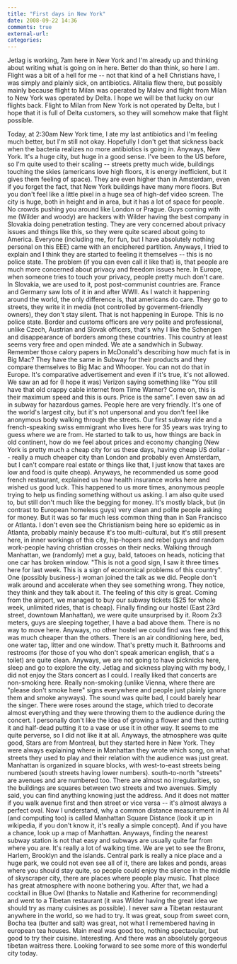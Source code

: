 ```yaml
---
title: "First days in New York"
date: 2008-09-22 14:36
comments: true
external-url:
categories:
---
```

Jetlag is working, 7am here in New York and I'm already up and thinking about writing what is going on in here. Better do than think, so here I am. Flight was a bit of a hell for me -- not that kind of a hell Christians have, I was simply and plainly sick, on antibiotics. Alitalia flew there, but possibly mainly because flight to Milan was operated by Malev and flight from Milan to New York was operated by Delta. I hope we will be that lucky on our flights back. Flight to Milan from New York is not operated by Delta, but I hope that it is full of Delta customers, so they will somehow make that flight possible.   
  
Today, at 2:30am New York time, I ate my last antibiotics and I'm feeling much better, but I'm still not okay. Hopefully I don't get that sickness back when the bacteria realizes no more antibiotics is going in. Anyways, New York. It's a huge city, but huge in a good sense. I've been to the US before, so I'm quite used to their scaling -- streets pretty much wide, buildings touching the skies (americans love high floors, it is energy inefficient, but it gives them feeling of space). They are even higher than in Amsterdam, even if you forget the fact, that New York buildings have many more floors. But you don't feel like a little pixel in a huge sea of high-def video screen. The city is huge, both in height and in area, but it has a lot of space for people. No crowds pushing you around like London or Prague. Guys coming with me (Wilder and woody) are hackers with Wilder having the best company in Slovakia doing penetration testing. They are very concerned about privacy issues and things like this, so they were quite scared about going to America. Everyone (including me, for fun, but I have absolutely nothing personal on this EEE) came with an enciphered partition. Anyways, I tried to explain and I think they are started to feeling it themselves -- this is no police state. The problem (if you can even call it like that) is, that people are much more concerned about privacy and freedom issues here. In Europe, when someone tries to touch your privacy, people pretty much don't care. In Slovakia, we are used to it, post post-communist countries are. France and Germany saw lots of it in and after WWII. As I watch it happening around the world, the only difference is, that americans do care. They go to streets, they write it in media (not controlled by goverment-friendly owners), they don't stay silent. That is not happening in Europe. This is no police state. Border and customs officers are very polite and professional, unlike Czech, Austrian and Slovak officers, that's why I like the Schengen and disappearance of borders among these countries. This country at least seems very free and open minded. We ate a sandwhich in Subway. Remember those calory papers in McDonald's describing how much fat is in Big Mac? They have the same in Subway for their products and they compare themselves to Big Mac and Whooper. You can not do that in Europe. It's comparative advertisement and even if it's true, it's not allowed. We saw an ad for (I hope it was) Verizon saying something like "You still have that old crappy cable internet from Time Warner? Come on, this is their maximum speed and this is ours. Price is the same". I even saw an ad in subway for hazardous games. People here are very friendly. It's one of the world's largest city, but it's not unpersonal and you don't feel like anonymous body walking through the streets. Our first subway ride and a french-speaking swiss emmigrant who lives here for 35 years was trying to guess where we are from. He started to talk to us, how things are back in old continent, how do we feel about prices and economy changing (New York is pretty much a cheap city for us these days, having cheap US dollar -- really a much cheaper city than London and probably even Amsterdam, but I can't compare real estate or things like that, I just know that taxes are low and food is quite cheap). Anyways, he recommended us some good french restaurant, explained us how health insurance works here and wished us good luck. This happened to us more times, anonymous people trying to help us finding something without us asking. I am also quite used to, but still don't much like the begging for money. It's mostly black, but (in contrast to European homeless guys) very clean and polite people asking for money. But it was so far much less common thing than in San Francisco or Atlanta. I don't even see the Christianism being here so epidemic as in Atlanta, probably mainly because it's too multi-cultural, but it's still present here, in inner workings of this city, hip-hopers and rebel guys and random work-people having christian crosses on their necks. Walking through Manhattan, we (randomly) met a guy, bald, tatooes on heads, noticing that one car has broken window. "This is not a good sign, I saw it three times here for last week. This is a sign of economical problems of this country". One (possibly business-) woman joined the talk as we did. People don't walk around and accelerate when they see something wrong. They notice, they think and they talk about it. The feeling of this city is great. Coming from the airport, we managed to buy our subway tickets ($25 for whole week, unlimited rides, that is cheap). Finally finding our hostel (East 23rd street, downtown Manhattan), we were quite unsurprised by it. Room 2x3 meters, guys are sleeping together, I have a bad above them. There is no way to move here. Anyways, no other hostel we could find was free and this was much cheaper than the others. There is an air conditioning here, bed, one water tap, litter and one window. That's pretty much it. Bathrooms and restrooms (for those of you who don't speak american english, that's a toilet) are quite clean. Anyways, we are not going to have picknicks here, sleep and go to explore the city. Jetlag and sickness playing with my body, I did not enjoy the Stars concert as I could. I really liked that concerts are non-smoking here. Really non-smoking (unlike Vienna, where there are "please don't smoke here" signs everywhere and people just plainly ignore them and smoke anyways). The sound was quite bad, I could barely hear the singer. There were roses around the stage, which tried to decorate almost everything and they were throwing them to the audience during the concert. I personally don't like the idea of growing a flower and then cutting it and half-dead putting it to a vase or use it in other way. It seems to me quite perverse, so I did not like it at all. Anyways, the atmosphere was quite good, Stars are from Montreal, but they started here in New York. They were always explaining where in Manhattan they wrote which song, on what streets they used to play and their relation with the audience was just great. Manhattan is organized in square blocks, with west-to-east streets being numbered (south streets having lower numbers). south-to-north "streets" are avenues and are numbered too. There are almost no irregularities, so the buildings are squares between two streets and two avenues. Simply said, you can find anything knowing just the address. And it does not matter if you walk avenue first and then street or vice versa -- it's almost always a perfect oval. Now I understand, why a common distance measurement in AI (and computing too) is called Manhattan Square Distance (look it up in wikipedia, if you don't know it, it's really a simple concept). And if you have a chance, look up a map of Manhattan. Anyways, finding the nearest subway station is not that easy and subways are usually quite far from where you are. It's really a lot of walking time. We are yet to see the Bronx, Harlem, Brooklyn and the islands. Central park is really a nice place and a huge park, we could not even see all of it, there are lakes and ponds, areas where you should stay quite, so people could enjoy the silence in the middle of skyscraper city, there are places where people play music. That place has great atmosphere with noone bothering you. After that, we had a cocktail in Blue Owl (thanks to Natalie and Katherine for recommending) and went to a Tibetan restaurant (it was Wilder having the great idea we should try as many cuisines as possible). I never saw a Tibetan restaurant anywhere in the world, so we had to try. It was great, soup from sweet corn, Bocha tea (butter and salt) was great, not what I remembered having in european tea houses. Main meal was good too, nothing spectacular, but good to try their cuisine. Interesting. And there was an absolutely gorgeous tibetan waitress there. Looking forward to see some more of this wonderful city today.
